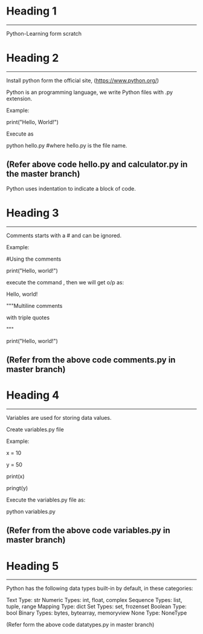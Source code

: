 # Heading 1
************
Python-Learning form scratch

# Heading 2 
************
Install python form the official site,
(https://www.python.org/)

Python is an programming language, we write Python files with .py extension.

Example:

print("Hello, World!")

Execute as

python hello.py  #where hello.py is the file name.

(Refer above code hello.py and calculator.py in the master branch)
------------------------------------------------------------------

Python uses indentation to indicate a block of code.


# Heading 3
************
Comments starts with a # and can be ignored.

Example:

#Using the comments

print("Hello, world!")

execute the command , then we will get o/p as:

Hello, world!

       

"""Multiline comments

with triple quotes

"""

print("Hello, world!")

(Refer from the above code comments.py in master branch) 
--------------------------------------------------------

# Heading 4
************
Variables are used for storing data values.

Create variables.py file 

Example:

x = 10

y = 50

print(x)

pringt(y)

Execute the variables.py file as:

python variables.py

(Refer from the above code variables.py in master branch)
---------------------------------------------------------

# Heading 5
************

Python has the following data types built-in by default, in these categories:

Text Type:	str
Numeric Types:	int, float, complex
Sequence Types:	list, tuple, range
Mapping Type:	dict
Set Types:	set, frozenset
Boolean Type:	bool
Binary Types:	bytes, bytearray, memoryview
None Type:	NoneType

(Refer form the above code datatypes.py in master branch)